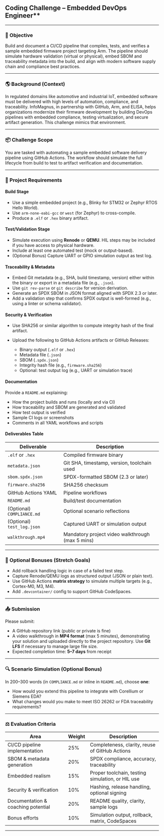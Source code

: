 ## Coding Challenge – Embedded DevOps Engineer**

---

### 🌟 Objective

Build and document a CI/CD pipeline that compiles, tests, and verifies a sample embedded firmware project targeting Arm. The pipeline should simulate hardware validation (virtual or physical), embed SBOM and traceability metadata into the build, and align with modern software supply chain and compliance best practices.

---

### 🌎 Background (Context)

In regulated domains like automotive and industrial IoT, embedded software must be delivered with high levels of automation, compliance, and traceability. InfoMagnus, in partnership with GitHub, Arm, and ELISA, helps organizations modernize their firmware development by building DevOps pipelines with embedded compliance, testing virtualization, and secure artifact generation. This challenge mimics that environment.

---

### 📦 Challenge Scope

You are tasked with automating a sample embedded software delivery pipeline using GitHub Actions. The workflow should simulate the full lifecycle from build to test to artifact verification and documentation.

---

### 🔧 Project Requirements

#### **Build Stage**

* Use a simple embedded project (e.g., Blinky for STM32 or Zephyr RTOS Hello World).
* Use `arm-none-eabi-gcc` or `west` (for Zephyr) to cross-compile.
* Produce a `.elf` or `.hex` binary artifact.

#### **Test/Validation Stage**

* Simulate execution using **Renode** or **QEMU**. HIL steps may be included if you have access to physical hardware.
* Include at least one automated test (mock or output-based).
* (Optional Bonus) Capture UART or GPIO simulation output as test log.

#### **Traceability & Metadata**

* Embed Git metadata (e.g., SHA, build timestamp, version) either within the binary or export in a metadata file (e.g., `.json`).
* Use `git rev-parse` or `git describe` for version derivation.
* Generate an SPDX SBOM in JSON format aligned with SPDX 2.3 or later.
* Add a validation step that confirms SPDX output is well-formed (e.g., using a linter or schema validator).

#### **Security & Verification**

* Use SHA256 or similar algorithm to compute integrity hash of the final artifact.
* Upload the following to GitHub Actions artifacts or GitHub Releases:

  * Binary output (`.elf` or `.hex`)
  * Metadata file (`.json`)
  * SBOM (`.spdx.json`)
  * Integrity hash file (e.g., `firmware.sha256`)
  * Optional: test output log (e.g., UART or simulation trace)

#### **Documentation**

Provide a `README.md` explaining:

* How the project builds and runs (locally and via CI)
* How traceability and SBOM are generated and validated
* How test output is verified
* Sample CI logs or screenshots
* Comments in all YAML workflows and scripts

#### **Deliverables Table**

| Deliverable                | Description                                      |
| -------------------------- | ------------------------------------------------ |
| `.elf` or `.hex`           | Compiled firmware binary                         |
| `metadata.json`            | Git SHA, timestamp, version, toolchain used      |
| `sbom.spdx.json`           | SPDX-formatted SBOM (2.3 or later)               |
| `firmware.sha256`          | SHA256 checksum                                  |
| GitHub Actions YAML        | Pipeline workflows                               |
| `README.md`                | Build/test documentation                         |
| (Optional) `COMPLIANCE.md` | Optional scenario reflections                    |
| (Optional) `test_log.json` | Captured UART or simulation output               |
| `walkthrough.mp4`          | Mandatory project video walkthrough (max 5 mins) |

---

### 🎯 Optional Bonuses (Stretch Goals)

* Add rollback handling logic in case of a failed test step.
* Capture Renode/QEMU logs as structured output (JSON or plain text).
* Use GitHub Actions **matrix strategy** to simulate multiple targets (e.g., Cortex-M0, M3, M4).
* Add `.devcontainer/` config to support GitHub CodeSpaces.

---

### 📤 Submission

Please submit:

* A GitHub repository link (public or private is fine)
* A video walkthrough in **MP4 format** (max 5 minutes), demonstrating your solution and uploaded directly to the project repository. Use **Git LFS** if necessary to manage large file size.
* Expected completion time: **5–7 days** from receipt

---

### 🔍 Scenario Simulation (Optional Bonus)

In 200–300 words (in `COMPLIANCE.md` or inline in `README.md`), choose **one**:

* How would you extend this pipeline to integrate with Corellium or Siemens EDA?
* What changes would you make to meet ISO 26262 or FDA traceability requirements?

---

### ⚖️ Evaluation Criteria

| Area                               | Weight | Description                                      |
| ---------------------------------- | ------ | ------------------------------------------------ |
| CI/CD pipeline implementation      | 25%    | Completeness, clarity, reuse of GitHub Actions   |
| SBOM & metadata generation         | 20%    | SPDX compliance, accuracy, traceability          |
| Embedded realism                   | 15%    | Proper toolchain, testing simulation, or HIL use |
| Security & verification            | 10%    | Hashing, release handling, optional signing      |
| Documentation & coaching potential | 20%    | README quality, clarity, sample logs             |
| Bonus efforts                      | 10%    | Simulation output, rollback, matrix, CodeSpaces  |

---

